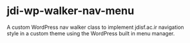 # jdi-wp-walker-nav-menu
A custom WordPress nav walker class to implement jdisf.ac.ir navigation style in a custom theme using the WordPress built in menu manager.
